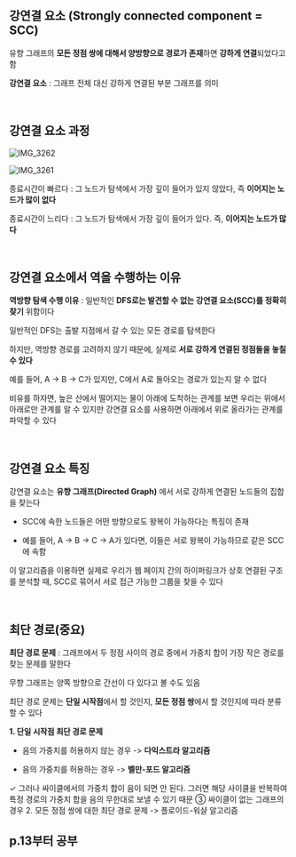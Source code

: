 ## 강연결 요소 (Strongly connected component = SCC)

유향 그래프의 **모든 정점 쌍에 대해서 양방향으로 경로가 존재**하면 **강하게 연결**되었다고 함

**강연결 요소** : 그래프 전체 대신 강하게 연결된 부분 그래프를 의미

<br/>

## 강연결 요소 과정 

![IMG_3262](https://github.com/user-attachments/assets/33fcb0f3-2bbc-4940-8310-98eb5be1136b)

![IMG_3261](https://github.com/user-attachments/assets/b94c61de-d3a4-423c-8ad5-7d65d36d15e7)

종료시간이 빠르다 : 그 노드가 탐색에서 가장 깊이 들어가 있지 않았다, 즉 **이어지는 노드가 많이 없다**

종료시간이 느리다 : 그 노드가 탐색에서 가장 깊이 들어가 있다. 즉, **이어지는 노드가 많다**

<br/>

## 강연결 요소에서 역을 수행하는 이유

**역방향 탐색 수행 이유** : 일반적인 **DFS로는 발견할 수 없는 강연결 요소(SCC)를 정확히 찾기** 위함이다

일반적인 DFS는 출발 지점에서 갈 수 있는 모든 경로를 탐색한다

하지만, 역방향 경로를 고려하지 않기 때문에, 실제로 **서로 강하게 연결된 정점들을 놓칠 수 있다**

예를 들어, A → B → C가 있지만, C에서 A로 돌아오는 경로가 있는지 알 수 없다

비유를 하자면, 높은 산에서 떨어지는 물이 아래에 도착하는 관계를 보면 우리는 위에서 아래로만 관계를 알 수 있지만 강연결 요소를 사용하면 아래에서 위로 올라가는 관계를 파악할 수 있다 

<br/>

## 강연결 요소 특징 

강연결 요소는 **유향 그래프(Directed Graph)** 에서 서로 강하게 연결된 노드들의 집합을 찾는다

- SCC에 속한 노드들은 어떤 방향으로도 왕복이 가능하다는 특징이 존재

- 예를 들어, A → B → C → A가 있다면, 이들은 서로 왕복이 가능하므로 같은 SCC에 속함

이 알고리즘을 이용하면 실제로 우리가 웹 페이지 간의 하이퍼링크가 상호 연결된 구조를 분석할 때, SCC로 묶어서 서로 접근 가능한 그룹을 찾을 수 있다 

<br/>

## 최단 경로(중요)

**최단 경로 문제** : 그래프에서 두 정점 사이의 경로 중에서 가중치 합이 가장 작은 경로를 찾는 문제를 말한다 

무향 그래프는 양쪽 방향으로 간선이 다 있다고 볼 수도 있음

최단 경로 문제는 **단일 시작점**에서 할 것인지, **모든 정점 쌍**에서 할 것인지에 따라 분류할 수 있다

**1. 단일 시작점 최단 경로 문제**

- 음의 가중치를 허용하지 않는 경우 -> **다익스트라 알고리즘**

- 음의 가중치를 허용하는 경우 -> **벨만-포드 알고리즘**


✓ 그러나 싸이클에서의 가중치 합이 음이 되면 안 된다. 그러면 해당 사이클을 반복하여 
특정 경로의 가중치 합을 음의 무한대로 보낼 수 있기 때문
③ 싸이클이 없는 그래프의 경우
2. 모든 정점 쌍에 대한 최단 경로 문제 -> 플로이드-워샬 알고리즘

## p.13부터 공부 


























































































